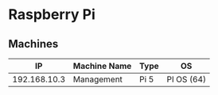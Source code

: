 # Raspberry Pi

## Machines

|IP|Machine Name|Type|OS|
|--|------------|-----|--|
|192.168.10.3|Management|Pi 5|PI OS (64)|
